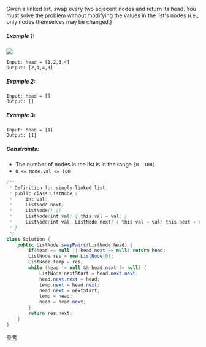 Given a linked list, swap every two adjacent nodes and return its head. You must solve the problem without modifying the values in the list's nodes (i.e., only nodes themselves may be changed.)

##### Example 1:
![](https://assets.leetcode.com/uploads/2020/10/03/swap_ex1.jpg)

```
Input: head = [1,2,3,4]
Output: [2,1,4,3]
```

##### Example 2:
```
Input: head = []
Output: []
```

##### Example 3:
```
Input: head = [1]
Output: [1]
```

##### Constraints:
- The number of nodes in the list is in the range `[0, 100]`.
- `0 <= Node.val <= 100`


```java
/**
 * Definition for singly-linked list.
 * public class ListNode {
 *     int val;
 *     ListNode next;
 *     ListNode() {}
 *     ListNode(int val) { this.val = val; }
 *     ListNode(int val, ListNode next) { this.val = val; this.next = next; }
 * }
 */
class Solution {
    public ListNode swapPairs(ListNode head) {
        if(head == null || head.next == null) return head;
        ListNode res = new ListNode(0);
        ListNode temp = res;
        while (head != null && head.next != null) {
            ListNode nextStart = head.next.next;
            head.next.next = head;
            temp.next = head.next;
            head.next = nextStart;
            temp = head;
            head = head.next;
        }
        return res.next;
    }
}
```
[參考](https://skyyen999.gitbooks.io/-leetcode-with-javascript/content/questions/24md.html)